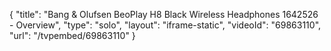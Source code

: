 {
    "title": "Bang & Olufsen BeoPlay H8 Black Wireless Headphones 1642526 - Overview",
    "type": "solo",
    "layout": "iframe-static",
    "videoId": "69863110",
    "url": "\/tvpembed\/69863110"
}